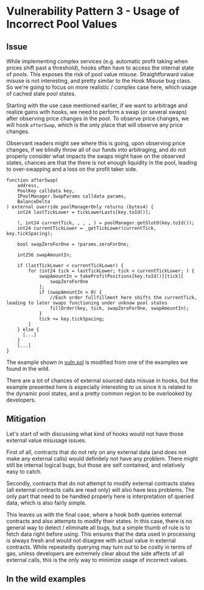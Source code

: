 # Vulnerability Pattern 3 - Usage of Incorrect Pool Values

## Issue

While implementing complex services (e.g. automatic profit taking when prices shift past a threshold), hooks often have to access the internal state of pools. This exposes the risk of pool value misuse. Straightforward value misuse is not interesting, and pretty similar to the Hook Misuse bug class. So we're going to focus on more realistic / complex case here, which usage of cached stale pool states.

Starting with the use case mentioned earlier, if we want to arbitrage and realize gains with hooks, we need to perform a swap (or several swaps) after observing price changes in the pool. To observe price changes, we will hook `afterSwap`, which is the only place that will observe any price changes.

Observant readers might see where this is going, upon observing price changes, if we blindly throw all of our funds into arbitraging, and do not properly consider what impacts the swaps might have on the observed states, chances are that the there is not enough liquidity in the pool, leading to over-swapping and a loss on the profit taker side.

```
function afterSwap(
    address,
    PoolKey calldata key,
    IPoolManager.SwapParams calldata params,
    BalanceDelta
) external override poolManagerOnly returns (bytes4) {
    int24 lastTickLower = tickLowerLasts[key.toId()];

    (, int24 currentTick, , , , ) = poolManager.getSlot0(key.toId());
    int24 currentTickLower = _getTickLower(currentTick, key.tickSpacing);

    bool swapZeroForOne = !params.zeroForOne;

    int256 swapAmountIn;

    if (lastTickLower < currentTickLower) {
        for (int24 tick = lastTickLower; tick < currentTickLower; ) {
            swapAmountIn = takeProfitPositions[key.toId()][tick][
                swapZeroForOne
            ];
            if (swapAmountIn > 0) {
                //Each order fullfillment here shifts the currentTick, leading to later swaps functioning under unknow pool states
                fillOrder(key, tick, swapZeroForOne, swapAmountIn);
            }
            tick += key.tickSpacing;
        }
    } else {
      [...]
    }
    [...]
}
```

The example shown in [vuln.sol]() is modified from one of the examples we found in the wild.

There are a lot of chances of external sourced data misuse in hooks, but the example presented here is especially interesting to us since it is related to the dynamic pool states, and a pretty common region to be overlooked by developers.

## Mitigation

Let's start of with discussing what kind of hooks would not have those external value misusage issues.

First of all, contracts that do not rely on any external data (and does not make any external calls) would definitely not have any problem. There might still be internal logical bugs, but those are self contained, and relatively easy to catch.

Secondly, contracts that do not attempt to modify external contracts states (all external contracts calls are read only) will also have less problems. The only part that need to be handled properly here is interpretation of queried data, which is also fairly simple.

This leaves us with the final case, where a hook both queries external contracts and also attempts to modify their states. In this case, there is no general way to detect / eliminate all bugs, but a simple thumb of rule is to fetch data right before using. This ensures that the data used in processing is always fresh and would not disagree with actual value in external contracts. While repeatedly querying may turn out to be costly in terms of gas, unless developers are extremely clear about the side affects of all external calls, this is the only way to minimize usage of incorrect values.

## In the wild examples
